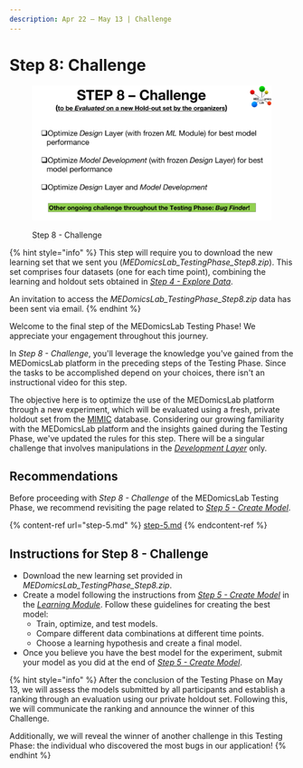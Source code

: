 ```yaml
---
description: Apr 22 – May 13 | Challenge
---
```


# Step 8: Challenge

<figure><img src="../.gitbook/assets/MEDomicsLab-TestingPhase-16.png" alt=""><figcaption><p>Step 8 - Challenge</p></figcaption></figure>

{% hint style="info" %}
This step will require you to download the new learning set that we sent you (_MEDomicsLab\_TestingPhase\_Step8.zip_). This set comprises four datasets (one for each time point), combining the learning and holdout sets obtained in [_Step 4 - Explore Data_](step-4.md).

An invitation to access the _MEDomicsLab\_TestingPhase\_Step8.zip_ data has been sent via email.
{% endhint %}

Welcome to the final step of the MEDomicsLab Testing Phase! We appreciate your engagement throughout this journey.

In _Step 8 - Challenge_, you'll leverage the knowledge you've gained from the MEDomicsLab platform in the preceding steps of the Testing Phase. Since the tasks to be accomplished depend on your choices, there isn't an instructional video for this step.

The objective here is to optimize the use of the MEDomicsLab platform through a new experiment, which will be evaluated using a fresh, private holdout set from the [MIMIC](https://mimic.mit.edu/) database. Considering our growing familiarity with the MEDomicsLab platform and the insights gained during the Testing Phase, we've updated the rules for this step. There will be a singular challenge that involves manipulations in the [_Development Layer_](../tutorials/development/) only.

## Recommendations

Before proceeding with _Step 8 - Challenge_ of the MEDomicsLab Testing Phase, we recommend revisiting the page related to [_Step 5 - Create Model_](step-5.md).

{% content-ref url="step-5.md" %}
[step-5.md](step-5.md)
{% endcontent-ref %}

## Instructions for Step 8 - Challenge

* Download the new learning set provided in _MEDomicsLab\_TestingPhase\_Step8.zip_.
* Create a model following the instructions from [_Step 5 - Create Model_](step-5.md) in the [_Learning Module_](../tutorials/development/learning-module.md). Follow these guidelines for creating the best model:
  * Train, optimize, and test models.
  * Compare different data combinations at different time points.
  * Choose a learning hypothesis and create a final model.
* Once you believe you have the best model for the experiment, submit your model as you did at the end of [_Step 5 - Create Model_](step-5.md).&#x20;

{% hint style="info" %}
After the conclusion of the Testing Phase on May 13, we will assess the models submitted by all participants and establish a ranking through an evaluation using our private holdout set. Following this, we will communicate the ranking and announce the winner of this Challenge.

Additionally, we will reveal the winner of another challenge in this Testing Phase: the individual who discovered the most bugs in our application!
{% endhint %}
